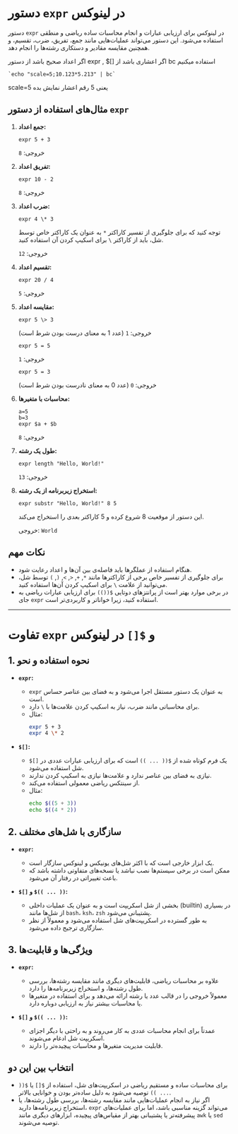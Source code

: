 
# دستور `expr` در لینوکس

دستور `expr` در لینوکس برای ارزیابی عبارات و انجام محاسبات ساده ریاضی و منطقی استفاده می‌شود. این دستور می‌تواند عملیات‌هایی مانند جمع، تفریق، ضرب، تقسیم، و همچنین مقایسه مقادیر و دستکاری رشته‌ها را انجام دهد.


اگر اعداد صحیح باشد از دستور expr , $[] اگر اعشاری باشد از bc استفاده میکنیم

```
`echo "scale=5;10.123*5.213" | bc`
```

scale=5
یعنی 5 رقم اعشار نمایش بده

## مثال‌های استفاده از دستور `expr`

1. **جمع اعداد:**
   ```
   expr 5 + 3
   ```
   خروجی: `8`

2. **تفریق اعداد:**
   ```
   expr 10 - 2
   ```
   خروجی: `8`

3. **ضرب اعداد:**
   ```
   expr 4 \* 3
   ```
   توجه کنید که برای جلوگیری از تفسیر کاراکتر `*` به عنوان یک کاراکتر خاص توسط شل، باید از کاراکتر `\` برای اسکیپ کردن آن استفاده کنید.

   خروجی: `12`

4. **تقسیم اعداد:**
   ```
   expr 20 / 4
   ```
   خروجی: `5`

5. **مقایسه اعداد:**
   ```
   expr 5 \> 3
   ```
   خروجی: `1` (عدد 1 به معنای درست بودن شرط است)

   ```
   expr 5 = 5
   ```
   خروجی: `1`

   ```
   expr 5 = 3
   ```
   خروجی: `0` (عدد 0 به معنای نادرست بودن شرط است)

6. **محاسبات با متغیرها:**
   ```
   a=5
   b=3
   expr $a + $b
   ```
   خروجی: `8`

7. **طول یک رشته:**
   ```
   expr length "Hello, World!"
   ```
   خروجی: `13`

8. **استخراج زیربرنامه از یک رشته:**
   ```
   expr substr "Hello, World!" 8 5
   ```
   این دستور از موقعیت 8 شروع کرده و 5 کاراکتر بعدی را استخراج می‌کند.

   خروجی: `World`

## نکات مهم

- هنگام استفاده از عملگرها باید فاصله‌ی بین آن‌ها و اعداد رعایت شود.
- برای جلوگیری از تفسیر خاص برخی از کاراکترها مانند `*`, `+`, `<`, `>`, `(`, `)` توسط شل، می‌توانید از علامت `\` برای اسکیپ کردن آن‌ها استفاده کنید.
- در برخی موارد بهتر است از پرانتزهای دوتایی `$(())` برای ارزیابی عبارات ریاضی به جای `expr` استفاده کنید، زیرا خواناتر و کاربردی‌تر است.

---

# تفاوت `expr` و `$[]` در لینوکس

## 1. نحوه استفاده و نحو

- **`expr`:**
  - `expr` به عنوان یک دستور مستقل اجرا می‌شود و به فضای بین عناصر حساس است.
  - برای محاسباتی مانند ضرب، نیاز به اسکیپ کردن علامت‌ها با `\` دارد.
  - مثال:
    ```bash
    expr 5 + 3
    expr 4 \* 2
    ```

- **`$[]`:**
  - `$[]` یک فرم کوتاه شده از `$(( ... ))` است که برای ارزیابی عبارات عددی در شل استفاده می‌شود.
  - نیازی به فضای بین عناصر ندارد و علامت‌ها نیازی به اسکیپ کردن ندارند.
  - از سینتکس ریاضی معمولی استفاده می‌کند.
  - مثال:
    ```bash
    echo $((5 + 3))
    echo $((4 * 2))
    ```

## 2. سازگاری با شل‌های مختلف

- **`expr`:**
  - یک ابزار خارجی است که با اکثر شل‌های یونیکس و لینوکس سازگار است.
  - ممکن است در برخی سیستم‌ها نصب نباشد یا نسخه‌های متفاوتی داشته باشد که باعث تغییراتی در رفتار آن می‌شود.

- **`$[]` و `$(( ... ))`:**
  - بخشی از شل اسکریپت است و به عنوان یک عملیات داخلی (builtin) در بسیاری از شل‌ها مانند `bash`، `ksh`، `zsh` پشتیبانی می‌شود.
  - به طور گسترده در اسکریپت‌های شل استفاده می‌شود و معمولاً از نظر سازگاری ترجیح داده می‌شود.

## 3. ویژگی‌ها و قابلیت‌ها

- **`expr`:**
  - علاوه بر محاسبات ریاضی، قابلیت‌های دیگری مانند مقایسه رشته‌ها، بررسی طول رشته‌ها، و استخراج زیربرنامه‌ها را دارد.
  - معمولاً خروجی را در قالب عدد یا رشته ارائه می‌دهد و برای استفاده در متغیرها یا محاسبات بیشتر نیاز به ارزیابی دوباره دارد.

- **`$[]` و `$(( ... ))`:**
  - عمدتاً برای انجام محاسبات عددی به کار می‌روند و به راحتی با دیگر اجزای اسکریپت شل ادغام می‌شوند.
  - قابلیت مدیریت متغیرها و محاسبات پیچیده‌تر را دارند.

## انتخاب بین این دو
- برای محاسبات ساده و مستقیم ریاضی در اسکریپت‌های شل، استفاده از `$[]` یا `$(( ... ))` توصیه می‌شود به دلیل ساده‌تر بودن و خوانایی بالاتر.
- اگر نیاز به انجام عملیات‌هایی مانند مقایسه رشته‌ها، بررسی طول رشته‌ها، یا استخراج زیربرنامه‌ها دارید، `expr` می‌تواند گزینه مناسبی باشد، اما برای عملیات‌های پیشرفته‌تر یا پشتیبانی بهتر از مقیاس‌های پیچیده، ابزارهای دیگری مانند `awk` یا `sed` توصیه می‌شوند.
